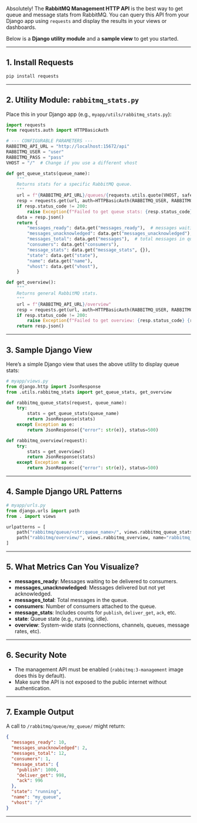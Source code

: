 Absolutely! The **RabbitMQ Management HTTP API** is the best way to get queue and message stats from RabbitMQ. You can query this API from your Django app using `requests` and display the results in your views or dashboards.

Below is a **Django utility module** and a **sample view** to get you started.

---

## 1. **Install Requests**

```bash
pip install requests
```

---

## 2. **Utility Module: `rabbitmq_stats.py`**

Place this in your Django app (e.g., `myapp/utils/rabbitmq_stats.py`):

```python
import requests
from requests.auth import HTTPBasicAuth

# --- CONFIGURABLE PARAMETERS ---
RABBITMQ_API_URL = "http://localhost:15672/api"
RABBITMQ_USER = "user"
RABBITMQ_PASS = "pass"
VHOST = "/"  # Change if you use a different vhost

def get_queue_stats(queue_name):
    """
    Returns stats for a specific RabbitMQ queue.
    """
    url = f"{RABBITMQ_API_URL}/queues/{requests.utils.quote(VHOST, safe='')}/{queue_name}"
    resp = requests.get(url, auth=HTTPBasicAuth(RABBITMQ_USER, RABBITMQ_PASS))
    if resp.status_code != 200:
        raise Exception(f"Failed to get queue stats: {resp.status_code} {resp.text}")
    data = resp.json()
    return {
        "messages_ready": data.get("messages_ready"),  # messages waiting to be delivered
        "messages_unacknowledged": data.get("messages_unacknowledged"),  # delivered but not acked
        "messages_total": data.get("messages"),  # total messages in queue
        "consumers": data.get("consumers"),
        "message_stats": data.get("message_stats", {}),
        "state": data.get("state"),
        "name": data.get("name"),
        "vhost": data.get("vhost"),
    }

def get_overview():
    """
    Returns general RabbitMQ stats.
    """
    url = f"{RABBITMQ_API_URL}/overview"
    resp = requests.get(url, auth=HTTPBasicAuth(RABBITMQ_USER, RABBITMQ_PASS))
    if resp.status_code != 200:
        raise Exception(f"Failed to get overview: {resp.status_code} {resp.text}")
    return resp.json()
```

---

## 3. **Sample Django View**

Here’s a simple Django view that uses the above utility to display queue stats:

```python
# myapp/views.py
from django.http import JsonResponse
from .utils.rabbitmq_stats import get_queue_stats, get_overview

def rabbitmq_queue_stats(request, queue_name):
    try:
        stats = get_queue_stats(queue_name)
        return JsonResponse(stats)
    except Exception as e:
        return JsonResponse({"error": str(e)}, status=500)

def rabbitmq_overview(request):
    try:
        stats = get_overview()
        return JsonResponse(stats)
    except Exception as e:
        return JsonResponse({"error": str(e)}, status=500)
```

---

## 4. **Sample Django URL Patterns**

```python
# myapp/urls.py
from django.urls import path
from . import views

urlpatterns = [
    path("rabbitmq/queue/<str:queue_name>/", views.rabbitmq_queue_stats, name="rabbitmq_queue_stats"),
    path("rabbitmq/overview/", views.rabbitmq_overview, name="rabbitmq_overview"),
]
```

---

## 5. **What Metrics Can You Visualize?**

- **messages_ready**: Messages waiting to be delivered to consumers.
- **messages_unacknowledged**: Messages delivered but not yet acknowledged.
- **messages_total**: Total messages in the queue.
- **consumers**: Number of consumers attached to the queue.
- **message_stats**: Includes counts for `publish`, `deliver_get`, `ack`, etc.
- **state**: Queue state (e.g., running, idle).
- **overview**: System-wide stats (connections, channels, queues, message rates, etc).

---

## 6. **Security Note**

- The management API must be enabled (`rabbitmq:3-management` image does this by default).
- Make sure the API is not exposed to the public internet without authentication.

---

## 7. **Example Output**

A call to `/rabbitmq/queue/my_queue/` might return:

```json
{
  "messages_ready": 10,
  "messages_unacknowledged": 2,
  "messages_total": 12,
  "consumers": 1,
  "message_stats": {
    "publish": 1000,
    "deliver_get": 998,
    "ack": 996
  },
  "state": "running",
  "name": "my_queue",
  "vhost": "/"
}
```

---